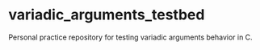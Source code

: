 # variadic_arguments_testbed
Personal practice repository for testing variadic arguments behavior in C.
